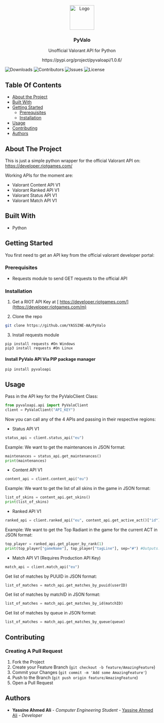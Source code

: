<br/>
<p align="center">
  <a href="https://github.com/YASSINE-AA/PyValo">
    <img src="https://cdn2.steamgriddb.com/file/sgdb-cdn/icon_thumb/9e82757e9a1c12cb710ad680db11f6f1.png" alt="Logo" width="80" height="80">
    
  </a>

  <h3 align="center">PyValo</h3>
  <p align="center">
    Unofficial Valorant API for Python
    <br /><p align="center">
https://pypi.org/project/pyvaloapi/1.0.6/
</p>

  </p>
</p>

![Downloads](https://img.shields.io/github/downloads/YASSINE-AA/PyValo/total) ![Contributors](https://img.shields.io/github/contributors/YASSINE-AA/PyValo?color=dark-green) ![Issues](https://img.shields.io/github/issues/YASSINE-AA/PyValo) ![License](https://img.shields.io/github/license/YASSINE-AA/PyValo) 

## Table Of Contents

* [About the Project](#about-the-project)
* [Built With](#built-with)
* [Getting Started](#getting-started)
  * [Prerequisites](#prerequisites)
  * [Installation](#installation)
* [Usage](#usage)
* [Contributing](#contributing)
* [Authors](#authors)


## About The Project

This is just a simple python wrapper for the official Valorant API on: https://developer.riotgames.com/

Working APIs for the moment are:
* Valorant Content API V1
* Valorant Ranked API V1
* Valorant Status API  V1
* Valorant Match API V1


## Built With

* Python

## Getting Started

You first need to get an API key from the official valorant developer portal:



### Prerequisites

* Requests module to send GET requests to the official API



### Installation

1. Get a RIOT API Key at [ https://developer.riotgames.com/](https://developer.riotgames.com/m)

2. Clone the repo

```sh
git clone https://github.com/YASSINE-AA/PyValo
```

3. Install requests module

```
pip install requests #On Windows
pip3 install requests #On Linux
```

#### Install PyValo API Via PIP package manager
```
pip install pyvaloapi
```

## Usage

Pass in the API key for the PyValoClient Class:

```python
from pyvaloapi.api import PyValoClient
client = PyValoClient("API_KEY")
```

Now you can call any of the 4 APIs and passing in their respective regions:
* Status API V1
```python
status_api = client.status_api("eu") 
```
Example: 
We want to get the maintenances  in JSON format:
```python
maintenances = status_api.get_maintenances()
print(maintenances)
```

* Content API V1
```python
content_api = client.content_api("eu") 
```
Example:
We want to get the list of all skins in the game in JSON format:
```python
list_of_skins = content_api.get_skins()
print(list_of_skins)
```

* Ranked API V1
```python
ranked_api = client.ranked_api("eu", content_api.get_active_act()["id"], "10", "0") # We use the Content API to get the currently active ACT
```
Example:
We want to get the Top Radiant in the game for the current ACT in JSON format:
```python
top_player = ranked_api.get_player_by_rank(1)
print(top_player["gameName"], top_player["tagLine"], sep="#") #Outputs: never#god
```
* Match API V1 (Requires Production API Key)
```python
match_api = client.match_api("eu")
```
Get list of matches by PUUID in JSON format:
```python
list_of_matches = match_api.get_matches_by_puuid(userID)
```

Get list of matches by matchID in JSON format:
```python
list_of_matches = match_api.get_matches_by_id(matchID)
```
Get list of matches by queue in JSON format:
```python
list_of_matches = match_api.get_matches_by_queue(queue)
```


## Contributing



### Creating A Pull Request

1. Fork the Project
2. Create your Feature Branch (`git checkout -b feature/AmazingFeature`)
3. Commit your Changes (`git commit -m 'Add some AmazingFeature'`)
4. Push to the Branch (`git push origin feature/AmazingFeature`)
5. Open a Pull Request

## Authors

* **Yassine Ahmed Ali** - *Computer Engineering Student* - [Yassine Ahmed Ali](https://github.com/YASSINE-AA) - *Developer*
